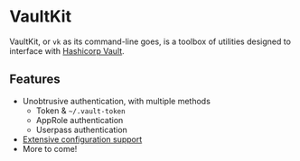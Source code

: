# VaultKit

VaultKit, or `vk` as its command-line goes, is a toolbox of utilities designed to interface with [Hashicorp Vault](https://www.vaultproject.io/).

## Features

- Unobtrusive authentication, with multiple methods
  - Token & `~/.vault-token`
  - AppRole authentication
  - Userpass authentication
- [Extensive configuration support](examples/vk.yml)
- More to come!
